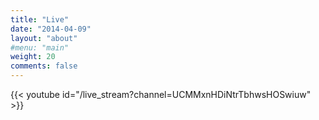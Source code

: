 ```yaml
---
title: "Live"
date: "2014-04-09"
layout: "about"
#menu: "main"
weight: 20
comments: false
---
```


{{< youtube id="/live_stream?channel=UCMMxnHDiNtrTbhwsHOSwiuw" >}}